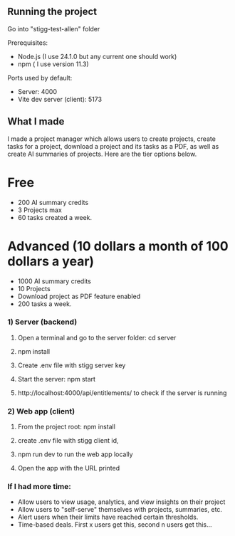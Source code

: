 

## Running the project

Go into "stigg-test-allen" folder

Prerequisites:
- Node.js (I use 24.1.0 but any current one should work)
- npm ( I use version 11.3)

Ports used by default:
- Server: 4000
- Vite dev server (client): 5173

## What I made 
I made a project manager which allows users to create projects, create tasks for a project, download a project and its tasks as a
PDF, as well as create AI summaries of projects. Here are the tier options below. 

# Free
- 200 AI summary credits
- 3 Projects max
- 60 tasks created a week.

# Advanced (10 dollars a month of 100 dollars a year)
- 1000 AI summary credits
- 10 Projects
- Download project as PDF feature enabled
- 200 tasks a week.


### 1) Server (backend)

1. Open a terminal and go to the server folder:
   cd server

2. npm install

3. Create .env file with stigg server key

4. Start the server: npm start

5.  http://localhost:4000/api/entitlements/<customer id> to check if the server is running

### 2) Web app (client)

1. From the project root: npm install

2. create .env file with stigg client id,

3. npm run dev to run the web app locally

4. Open the app with the URL printed


### If I had more time:
- Allow users to view usage, analytics, and view insights on their project
- Allow users to "self-serve" themselves with projects, summaries, etc.
- Alert users when their limits have reached certain thresholds.
- Time-based deals. First x users get this, second n users get this...